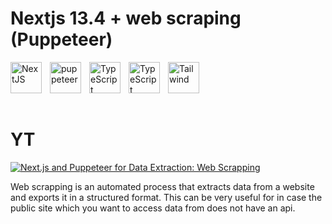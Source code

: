 # Nextjs 13.4 + web scraping (Puppeteer)

<img align="left" alt="NextJS" width="50px" style="padding-right:10px;" src="https://cdn.jsdelivr.net/gh/devicons/devicon/icons/nextjs/nextjs-original.svg" />

<img align="left" alt="puppeteer" width="50px" style="padding-right:10px;" src="https://user-images.githubusercontent.com/10379601/29446482-04f7036a-841f-11e7-9872-91d1fc2ea683.png" />

<img align="left" alt="TypeScript" width="50px" style="padding-right:10px;" src="https://cdn.jsdelivr.net/gh/devicons/devicon/icons/typescript/typescript-plain.svg" />

<img align="left" alt="TypeScript" width="50px" style="padding-right:10px;" src="https://www.vectorlogo.zone/logos/reactjs/reactjs-icon.svg" />

<img align="left" alt="Tailwind" width="50px" style="padding-right:10px;" src="https://cdn.jsdelivr.net/gh/devicons/devicon/icons/tailwindcss/tailwindcss-plain.svg" />

<br/>
<br/>
<br/>
<br/>

# YT

[![Next.js and Puppeteer for Data Extraction: Web Scrapping](https://ytcards.demolab.com/?id=uOF6RzKPutE&title=Next.js+and+Puppeteer+for+Data+Extraction%3A+Web+Scrapping&lang=en&timestamp=1685044815&background_color=%230d1117&title_color=%23ffffff&stats_color=%23dedede&width=250 "Next.js and Puppeteer for Data Extraction: Web Scrapping")](https://www.youtube.com/watch?v=uOF6RzKPutE)

Web scrapping is an automated process that extracts data from a website and exports it in a structured format. This can be very useful for in case the public site which you want to access data from does not have an api. 

